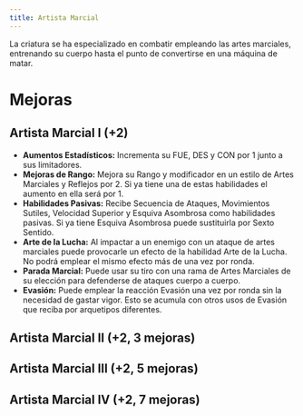 ```yaml
---
title: Artista Marcial
---
```


La criatura se ha especializado en combatir empleando las artes marciales, entrenando su cuerpo hasta el punto de convertirse en una máquina de matar. 

# Mejoras

## Artista Marcial I (+2)

- **Aumentos Estadísticos:** Incrementa su FUE, DES y CON por 1 junto a sus limitadores.
- **Mejoras de Rango:** Mejora su Rango y modificador en un estilo de Artes Marciales y Reflejos por 2. Si ya tiene una de estas habilidades el aumento en ella será por 1. 
- **Habilidades Pasivas:** Recibe Secuencia de Ataques, Movimientos Sutiles, Velocidad Superior y Esquiva Asombrosa como habilidades pasivas. Si ya tiene Esquiva Asombrosa puede sustituirla por Sexto Sentido.
- **Arte de la Lucha:** Al impactar a un enemigo con un ataque de artes marciales puede provocarle un efecto de la habilidad Arte de la Lucha. No podrá emplear el mismo efecto más de una vez por ronda.
- **Parada Marcial:** Puede usar su tiro con una rama de Artes Marciales de su elección para defenderse de ataques cuerpo a cuerpo.
- **Evasión:** Puede emplear la reacción Evasión una vez por ronda sin la necesidad de gastar vigor. Esto se acumula con otros usos de Evasión que reciba por arquetipos diferentes.

## Artista Marcial II (+2, 3 mejoras)

## Artista Marcial III (+2, 5 mejoras)

## Artista Marcial IV (+2, 7 mejoras)